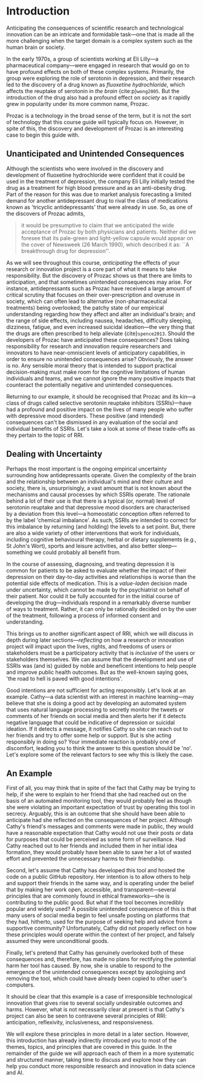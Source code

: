 # Introduction

Anticipating the consequences of scientific research and technological innovation can be an intricate and formidable task—one that is made all the more challenging when the target domain is a complex system such as the human brain or society.

In the early 1970s, a group of scientists working at Eli Lilly—a pharmaceutical company—were engaged in research that would go on to have profound effects on both of these complex systems. Primarily, the group were exploring the role of serotonin in depression, and their research led to the discovery of a drug known as *fluoxetine hydrochloride*, which affects the reuptake of serotonin in *the brain* {cite:p}`wong2005`. But the introduction of the drug also had a profound effect on *society* as it rapidly grew in popularity under its more common name, Prozac.

Prozac is a technology in the broad sense of the term, but it is not the sort of technology that this course guide will typically focus on. However, in spite of this, the discovery and development of Prozac is an interesting case to begin this guide with.

## Unanticipated and Unintended Consequences

Although the scientists who were involved in the discovery and development of fluoxetine hydrochloride were confident that it could be used in the treatment of depression, the company Eli Lilly initially tested the drug as a treatment for high blood pressure and as an anti-obesity drug. Part of the reason for this was due to market analysis forecasting a limited demand for another antidepressant drug to rival the class of medications known as 'tricyclic antidepressants' that were already in use. So, as one of the discovers of Prozac admits,

> it would be presumptive to claim that we anticipated the wide acceptance of Prozac by both physicians and patients. Neither did we foresee that its pale-green and light-yellow capsule would appear on the cover of Newsweek (26 March 1990), which described it as: ``A breakthrough drug for depression''.

As we will see throughout this course, *anticipating* the effects of your research or innovation project is a core part of what it means to take responsibility. But the discovery of Prozac shows us that there are limits to anticipation, and that sometimes unintended consequences may arise. For instance, antidepressants such as Prozac have received a large amount of critical scrutiny that focuses on their over-prescription and overuse in society, which can often lead to alternative (non-pharmaceutical treatments) being overlooked; the patchy state of our empirical understanding regarding how they affect and alter an individual's brain; and the range of side effects, including nausea, headaches, difficulty sleeping, dizziness, fatigue, and even increased suicidal ideation—the very thing that the drugs are often prescribed to help alleviate {cite}`spence2013`. Should the developers of Prozac have anticipated these consequences? Does taking responsibility for research and innovation require researchers and innovators to have near-omniscient levels of anticipatory capabilities, in order to ensure no unintended consequences arise? Obviously, the answer is no. Any sensible moral theory that is intended to support practical decision-making must make room for the cognitive limitations of human individuals and teams, and we cannot ignore the many positive impacts that counteract the potentially negative and unintended consequences.

Returning to our example, it should be recognised that Prozac and its kin—a class of drugs called selective serotonin reuptake inhibitors (SSRIs)—have had a profound and positive impact on the lives of many people who suffer with depressive mood disorders. These positive (and intended) consequences can't be dismissed in any evaluation of the social and individual benefits of SSRIs. Let's take a look at some of these trade-offs as they pertain to the topic of RRI.

## Dealing with Uncertainty

Perhaps the most important is the ongoing empirical uncertainty surrounding how antidepressants operate. Given the complexity of the brain and the relationship between an individual's mind and their culture and society, there is, unsurprisingly, a vast amount that is not known about the mechanisms and causal processes by which SSRIs operate. The rationale behind a lot of their use is that there is a typical (or, normal) level of serotonin reuptake and that depressive mood disorders are characterised by a deviation from this level—a homeostatic conception often referred to by the label 'chemical imbalance'. As such, SSRIs are intended to correct for this imbalance by returning (and holding) the levels to a set point. But, there are also a wide variety of other interventions that work for individuals, including cognitive behavioural therapy, herbal or dietary supplements (e.g., St John's Wort), sports and leisure activities, and also better sleep—something we could probably all benefit from.

 In the course of assessing, diagnosing, and treating depression it is common for patients to be asked to evaluate whether the impact of their depression on their day-to-day activities and relationships is worse than the potential side effects of medication. This is a *value-laden* decision made under uncertainty, which cannot be made by the psychiatrist on behalf of their patient. Nor could it be fully accounted for in the initial course of developing the drug—individuals respond in a remarkably diverse number of ways to treatment. Rather, it can only be rationally decided on by the user of the treatment, following a process of informed consent and understanding.

This brings us to another significant aspect of RRI, which we will discuss in depth during later sections—*reflecting* on how a research or innovation project will impact upon the lives, rights, and freedoms of users or stakeholders must be a participatory activity that is *inclusive* of the users or stakeholders themselves. We can assume that the development and use of SSRIs was (and is) guided by noble and beneficent intentions to help people and improve public health outcomes. But as the well-known saying goes, 'the road to hell is paved with good intentions'.

Good intentions are not sufficient for acting responsibly. Let's look at an example. Cathy—a data scientist with an interest in machine learning—may believe that she is doing a good act by developing an automated system that uses natural language processing to secretly monitor the tweets or comments of her friends on social media and then alerts her if it detects negative language that could be indicative of depression or suicidal ideation. If it detects a message, it notifies Cathy so she can reach out to her friends and try to offer some help or support. But is she acting responsibly in doing so? Your immediate reaction is probably one of discomfort, leading you to think the answer to this question should be 'no'. Let's explore some of the relevant factors to see why this is likely the case.

## An Example

First of all, you may think that in spite of the fact that Cathy may be trying to help, if she were to explain to her friend that she had reached out on the basis of an automated monitoring tool, they would probably feel as though she were violating an important expectation of trust by operating this tool in secrecy. Arguably, this is an outcome that she should have been able to anticipate had she reflected on the consequences of her project. Although Cathy's friend's messages and comments were made in public, they would have a reasonable expectation that Cathy would not use their posts or data for purposes that could be perceived as some form of surveillance. Had Cathy reached out to her friends and included them in her initial idea formation, they would probably have been able to save her a lot of wasted effort and prevented the unnecessary harms to their friendship.

Second, let's assume that Cathy has developed this tool and hosted the code on a public GitHub repository. Her intention is to allow others to help and support their friends in the same way, and is operating under the belief that by making her work open, accessible, and transparent—several principles that are commonly found in ethical frameworks—she is contributing to the public good. But what if the tool becomes incredibly popular and widely used? A possible unintended consequence of this is that many users of social media begin to feel unsafe posting on platforms that they had, hitherto, used for the purpose of seeking help and advice from a supportive community? Unfortunately, Cathy did not properly reflect on how these principles would operate within the context of her project, and falsely assumed they were unconditional goods.

Finally, let's pretend that Cathy has genuinely overlooked both of these consequences and, therefore, has made no plans for rectifying the potential harm her tool has caused. By now, she is unable to respond to the emergence of the unintended consequences except by apologising and removing the tool, which could have already been copied to other user's computers.

It should be clear that this example is a case of irresponsible technological innovation that gives rise to several socially undesirable outcomes and harms. However, what is not necessarily clear at present is that Cathy's project can also be seen to contravene several principles of RRI: anticipation, reflexivity, inclusiveness, and responsiveness.

We will explore these principles in more detail in a later section. However, this introduction has already indirectly introduced you to most of the themes, topics, and principles that are covered in this guide. In the remainder of the guide we will approach each of them in a more systematic and structured manner, taking time to discuss and explore how they can help you conduct more responsible research and innovation in data science and AI.

